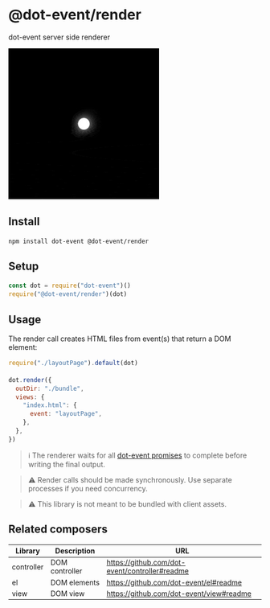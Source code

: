 # @dot-event/render

dot-event server side renderer

![render](render.gif)

## Install

```bash
npm install dot-event @dot-event/render
```

## Setup

```js
const dot = require("dot-event")()
require("@dot-event/render")(dot)
```

## Usage

The render call creates HTML files from event(s) that return a DOM element:

```js
require("./layoutPage").default(dot)

dot.render({
  outDir: "./bundle",
  views: {
    "index.html": {
      event: "layoutPage",
    },
  },
})
```

> ℹ️ The renderer waits for all [dot-event promises](https://github.com/dot-event/dot-event2#wait-for-pending-events) to complete before writing the final output.

> ⚠️ Render calls should be made synchronously. Use separate processes if you need concurrency.

> ⚠️ This library is not meant to be bundled with client assets.

## Related composers

| Library    | Description    | URL                                            |
| ---------- | -------------- | ---------------------------------------------- |
| controller | DOM controller | https://github.com/dot-event/controller#readme |
| el         | DOM elements   | https://github.com/dot-event/el#readme         |
| view       | DOM view       | https://github.com/dot-event/view#readme       |
